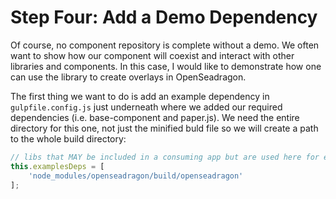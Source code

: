# Step Four:  Add a Demo Dependency

Of course, no component repository is complete without a demo.  We often want to show how our component will coexist and interact with other libraries and components.  In this case, I would like to demonstrate how one can use the library to create overlays in OpenSeadragon.

The first thing we want to do is add an example dependency in `gulpfile.config.js` just underneath where we added our required dependencies \(i.e. base-component and paper.js\).  We need the entire directory for this one, not just the minified buld file so we will create a path to the whole build directory:

```js
// libs that MAY be included in a consuming app but are used here for examples purposes 
this.examplesDeps = [
    'node_modules/openseadragon/build/openseadragon'
];
```

